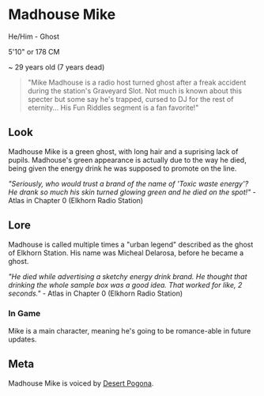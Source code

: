 # Madhouse Mike
He/Him - Ghost

5'10" or 178 CM

~ 29 years old (7 years dead)

> "Mike Madhouse is a radio host turned ghost after a freak accident during the station's Graveyard Slot. Not much is known about this specter but some say he's trapped, cursed to DJ for the rest of eternity... His Fun Riddles segment is a fan favorite!"


## Look
Madhouse Mike is a green ghost, with long hair and a suprising lack of pupils. Madhouse's green appearance is actually due to the way he died, being given the energy drink he was supposed to promote on the line.

*"Seriously, who would trust a brand of the name of 'Toxic waste energy'? He drank so much his skin turned glowing green and he died on the spot!"* - Atlas in Chapter 0 (Elkhorn Radio Station)
## Lore
Madhouse is called multiple times a "urban legend" described as the ghost of Elkhorn Station. His name was Micheal Delarosa, before he became a ghost.

*"He died while advertising a sketchy energy drink brand. He thought that drinking the whole sample box was a good idea. That worked for like, 2 seconds."* - Atlas in Chapter 0 (Elkhorn Radio Station)
### In Game
Mike is a main character, meaning he's going to be romance-able in future updates.
## Meta
Madhouse Mike is voiced by [Desert Pogona](https://x.com/DesertPogona).
